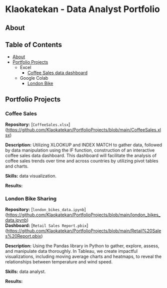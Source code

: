 # Klaokatekan - Data Analyst Portfolio
## About





## Table of Contents 
- [About](#about)
- [Portfolio Projects](#portfolio-projects)
    - Excel 
        - [Coffee Sales data dashboard](#coffee-sales-data-dashboard)
    - Google Colab
        - [London Bike](#london-bike)
      


## Portfolio Projects

### Coffee Sales
**Repository:** [`CoffeeSales.xlsx`] (https://github.com/Klaokatekan/PortfolioProjects/blob/main/CoffeeSales.xlsx)

**Description:** Utilizing XLOOKUP and INDEX MATCH to gather data, followed by data manipulation using the IF function, construction of an interactive coffee sales data dashboard. This dashboard will facilitate the analysis of coffee sales trends over time and across countries by utilizing pivot tables and charts.

**Skills:** data visualization.

**Results:**

### London Bike Sharing ###
**Repository:** [`london_bikes_data.ipynb`] (https://github.com/Klaokatekan/PortfolioProjects/blob/main/london_bikes_data.ipynb) <br />
**Dashboard:** [`Retail Sales Report.pbix`] (https://github.com/Klaokatekan/PortfolioProjects/blob/main/Retail%20Sales%20Report.pbix)

**Description:** Using the Pandas library in Python to gather, explore, assess, and manipulate data thoroughly. In Tableau, we create impactful visualizations, including moving average charts and heatmaps, to reveal the relationships between temperature and wind speed.

**Skills:** data analyst.

**Results:**
